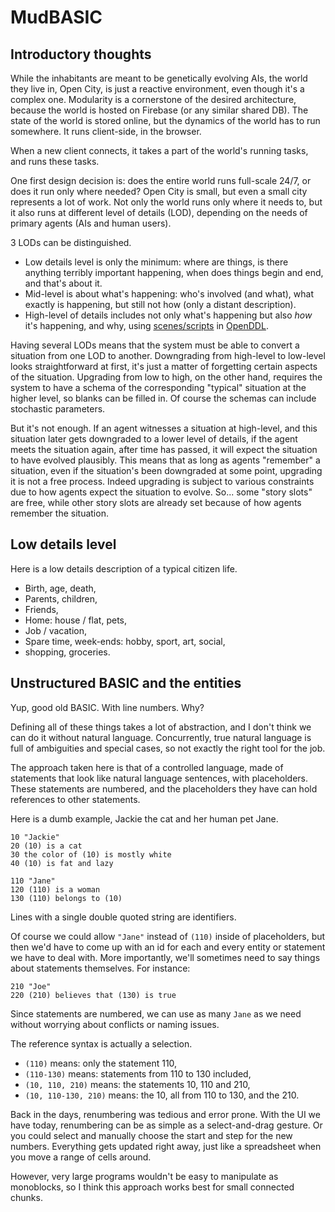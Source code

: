 # MudBASIC

## Introductory thoughts

While the inhabitants are meant to be genetically evolving AIs, the world they live in, Open City, is just a reactive environment, even though it's a complex one. Modularity is a cornerstone of the desired architecture, because the world is hosted on Firebase (or any similar shared DB). The state of the world is stored online, but the dynamics of the world has to run somewhere. It runs client-side, in the browser.

When a new client connects, it takes a part of the world's running tasks, and runs these tasks.

One first design decision is: does the entire world runs full-scale 24/7, or does it run only where needed? Open City is small, but even a small city represents a lot of work. Not only the world runs only where it needs to, but it also runs at different level of details (LOD), depending on the needs of primary agents (AIs and human users).

3 LODs can be distinguished.

- Low details level is only the minimum: where are things, is there anything terribly important happening, when does things begin and end, and that's about it.
- Mid-level is about what's happening: who's involved (and what), what exactly is happening, but still not how (only a distant description).
- High-level of details includes not only what's happening but also _how_ it's happening, and why, using [scenes/scripts](https://tinycog.sourceforge.net/wiki/Scene_Based_Reasoning) in [OpenDDL](http://openddl.org/).

Having several LODs means that the system must be able to convert a situation from one LOD to another. Downgrading from high-level to low-level looks straightforward at first, it's just a matter of forgetting certain aspects of the situation. Upgrading from low to high, on the other hand, requires the system to have a schema of the corresponding "typical" situation at the higher level, so blanks can be filled in. Of course the schemas can include stochastic parameters.

But it's not enough. If an agent witnesses a situation at high-level, and this situation later gets downgraded to a lower level of details, if the agent meets the situation again, after time has passed, it will expect the situation to have evolved plausibly. This means that as long as agents "remember" a situation, even if the situation's been downgraded at some point, upgrading it is not a free process. Indeed upgrading is subject to various constraints due to how agents expect the situation to evolve. So... some "story slots" are free, while other story slots are already set because of how agents remember the situation.

## Low details level

Here is a low details description of a typical citizen life.

- Birth, age, death,
- Parents, children,
- Friends,
- Home: house / flat, pets,
- Job / vacation,
- Spare time, week-ends: hobby, sport, art, social,
- shopping, groceries.

## Unstructured BASIC and the entities

Yup, good old BASIC. With line numbers. Why?

Defining all of these things takes a lot of abstraction, and I don't think we can do it without natural language. Concurrently, true natural language is full of ambiguities and special cases, so not exactly the right tool for the job.

The approach taken here is that of a controlled language, made of statements that look like natural language sentences, with placeholders. These statements are numbered, and the placeholders they have can hold references to other statements.

Here is a dumb example, Jackie the cat and her human pet Jane.

```
10 "Jackie"
20 (10) is a cat
30 the color of (10) is mostly white
40 (10) is fat and lazy

110 "Jane"
120 (110) is a woman
130 (110) belongs to (10)
```

Lines with a single double quoted string are identifiers.

Of course we could allow `"Jane"` instead of `(110)` inside of placeholders, but then we'd have to come up with an id for each and every entity or statement we have to deal with. More importantly, we'll sometimes need to say things about statements themselves. For instance:

```
210 "Joe"
220 (210) believes that (130) is true
```

Since statements are numbered, we can use as many `Jane` as we need without worrying about conflicts or naming issues.

The reference syntax is actually a selection.

- `(110)` means: only the statement 110,
- `(110-130)` means: statements from 110 to 130 included,
- `(10, 110, 210)` means: the statements 10, 110 and 210,
- `(10, 110-130, 210)` means: the 10, all from 110 to 130, and the 210.

Back in the days, renumbering was tedious and error prone. With the UI we have today, renumbering can be as simple as a select-and-drag gesture. Or you could select and manually choose the start and step for the new numbers. Everything gets updated right away, just like a spreadsheet when you move a range of cells around.

However, very large programs wouldn't be easy to manipulate as monoblocks, so I think this approach works best for small connected chunks.






